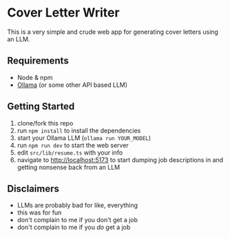 # Cover Letter Writer

This is a very simple and crude web app for generating cover letters using an LLM.

## Requirements

+ Node & npm
+ [Ollama](https://ollama.com/) (or some other API based LLM)


## Getting Started

1. clone/fork this repo
2. run `npm install` to install the dependencies
3. start your Ollama LLM (`ollama run YOUR_MODEL`)
4. run `npm run dev` to start the web server
5. edit `src/lib/resume.ts` with your info
6. navigate to [http://localhost:5173](http://localhost:5173) to start dumping job descriptions in and getting nonsense back from an LLM


## Disclaimers
+ LLMs are probably bad for like, everything
+ this was for fun
+ don't complain to me if you don't get a job
+ don't complain to me if you *do* get a job

